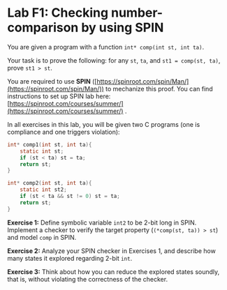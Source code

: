Lab F1: Checking number-comparison by using SPIN
===

You are given a program with a function `int* comp(int st, int ta)`.

Your task is to prove the following: for any `st`, `ta`, and `st1 = comp(st, ta)`, prove `st1 > st`.

You are required to use **SPIN** ([https://spinroot.com/spin/Man/](https://spinroot.com/spin/Man/)) to mechanize this proof. You can find instructions to set up SPIN lab here: [https://spinroot.com/courses/summer/](https://spinroot.com/courses/summer/) .

In all exercises in this lab, you will be given two C programs (one is compliance and one triggers violation):

```c
int* comp1(int st, int ta){
    static int st;
    if (st < ta) st = ta;
    return st;
}

int* comp2(int st, int ta){
    static int st2;
    if (st < ta && st != 0) st = ta;
    return st;
}
```

**Exercise 1:**
Define symbolic variable `int2` to be 2-bit long in SPIN. Implement a checker to verify the target property (`(*comp(st, ta)) > st`) and model `comp` in SPIN.

**Exercise 2:**
Analyze your SPIN checker in Exercises 1, and describe how many states it explored regarding 2-bit `int`.

**Exercise 3:**
Think about how you can reduce the explored states soundly, that is, without violating the correctness of the checker.


